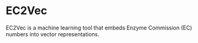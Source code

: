 # EC2Vec
EC2Vec is a machine learning tool that embeds Enzyme Commission (EC) numbers into vector representations.
